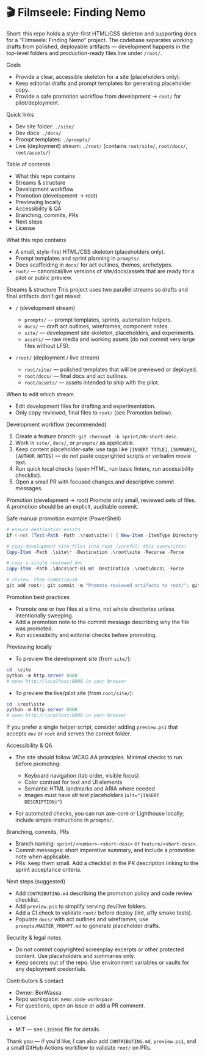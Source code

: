 # 🎬 Filmseele: Finding Nemo

Short: this repo holds a style-first HTML/CSS skeleton and supporting docs for a "Filmseele: Finding Nemo" project. The codebase separates working drafts from polished, deployable artifacts — development happens in the top-level folders and production-ready files live under `/root/`.

Goals
- Provide a clear, accessible skeleton for a site (placeholders only).
- Keep editorial drafts and prompt templates for generating placeholder copy.
- Provide a safe promotion workflow from development -> `root/` for pilot/deployment.

Quick links
- Dev site folder: `./site/`
- Dev docs: `./docs/`
- Prompt templates: `./prompts/`
- Live (deployment) stream: `./root/` (contains `root/site/`, `root/docs/`, `root/assets/`)

Table of contents
- What this repo contains
- Streams & structure
- Development workflow
- Promotion (development -> root)
- Previewing locally
- Accessibility & QA
- Branching, commits, PRs
- Next steps
- License

What this repo contains
- A small, style-first HTML/CSS skeleton (placeholders only).
- Prompt templates and sprint planning in `prompts/`.
- Docs scaffolding in `docs/` for act outlines, themes, archetypes.
- `root/` — canonical/live versions of site/docs/assets that are ready for a pilot or public preview.

Streams & structure
This project uses two parallel streams so drafts and final artifacts don't get mixed:

- `/` (development stream)
	- `prompts/` — prompt templates, sprints, automation helpers.
	- `docs/` — draft act outlines, wireframes, component notes.
	- `site/` — development site skeleton, placeholders, and experiments.
	- `assets/` — raw media and working assets (do not commit very large files without LFS).

- `/root/` (deployment / live stream)
	- `root/site/` — polished templates that will be previewed or deployed.
	- `root/docs/` — final docs and act outlines.
	- `root/assets/` — assets intended to ship with the pilot.

When to edit which stream
- Edit development files for drafting and experimentation.
- Only copy reviewed, final files to `root/` (see Promotion below).

Development workflow (recommended)
1. Create a feature branch: `git checkout -b sprint/NN-short-desc`.
2. Work in `site/`, `docs/`, or `prompts/` as applicable.
3. Keep content placeholder-safe: use tags like `[INSERT TITLE]`, `[SUMMARY]`, `[AUTHOR NOTES]` — do not paste copyrighted scripts or verbatim movie text.
4. Run quick local checks (open HTML, run basic linters, run accessibility checklist).
5. Open a small PR with focused changes and descriptive commit messages.

Promotion (development -> root)
Promote only small, reviewed sets of files. A promotion should be an explicit, auditable commit.

Safe manual promotion example (PowerShell)

```powershell
# ensure destination exists
if (-not (Test-Path -Path .\root\site)) { New-Item -ItemType Directory -Path .\root\site -Force }

# copy development site files into root (careful: this overwrites)
Copy-Item -Path .\site\* -Destination .\root\site -Recurse -Force

# copy a single reviewed doc
Copy-Item -Path .\docs\act-01.md -Destination .\root\docs\ -Force

# review, then commit/push
git add root/; git commit -m "Promote reviewed artifacts to root/"; git push
```

Promotion best practices
- Promote one or two files at a time, not whole directories unless intentionally sweeping.
- Add a promotion note to the commit message describing why the file was promoted.
- Run accessibility and editorial checks before promoting.

Previewing locally
- To preview the development site (from `site/`):

```powershell
cd .\site
python -m http.server 8000
# open http://localhost:8000 in your browser
```

- To preview the live/pilot site (from `root/site/`):

```powershell
cd .\root\site
python -m http.server 8000
# open http://localhost:8000 in your browser
```

If you prefer a single helper script, consider adding `preview.ps1` that accepts `dev` or `root` and serves the correct folder.

Accessibility & QA
- The site should follow WCAG AA principles. Minimal checks to run before promoting:
	- Keyboard navigation (tab order, visible focus)
	- Color contrast for text and UI elements
	- Semantic HTML landmarks and ARIA where needed
	- Images must have alt text placeholders (`alt="[INSERT DESCRIPTION]"`)

- For automated checks, you can run axe-core or Lighthouse locally; include simple instructions in `prompts/`.

Branching, commits, PRs
- Branch naming: `sprint/<number>-<short-desc>` or `feature/<short-desc>`.
- Commit messages: short imperative summary, and include a promotion note when applicable.
- PRs: keep them small. Add a checklist in the PR description linking to the sprint acceptance criteria.

Next steps (suggested)
- Add `CONTRIBUTING.md` describing the promotion policy and code review checklist.
- Add `preview.ps1` to simplify serving dev/live folders.
- Add a CI check to validate `root/` before deploy (lint, a11y smoke tests).
- Populate `docs/` with act outlines and wireframes; use `prompts/MASTER_PROMPT.md` to generate placeholder drafts.

Security & legal notes
- Do not commit copyrighted screenplay excerpts or other protected content. Use placeholders and summaries only.
- Keep secrets out of the repo. Use environment variables or vaults for any deployment credentials.

Contributors & contact
- Owner: BenWassa
- Repo workspace: `nemo.code-workspace`
- For questions, open an issue or add a PR comment.

License
- MIT — see `LICENSE` file for details.

Thank you — if you'd like, I can also add `CONTRIBUTING.md`, `preview.ps1`, and a small GitHub Actions workflow to validate `root/` on PRs.
